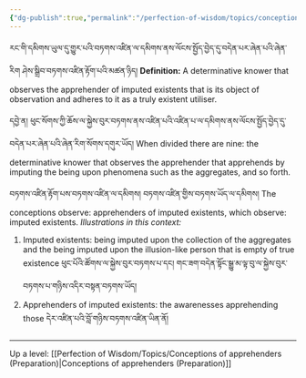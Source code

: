 ```yaml
---
{"dg-publish":true,"permalink":"/perfection-of-wisdom/topics/conceptions-of-apprehenders-of-imputed-existents/"}
---
```


རང་གི་དམིགས་ཡུལ་དུ་གྱུར་པའི་བཏགས་འཛིན་ལ་དམིགས་ནས་ལོངས་སྤྱོད་བྱེད་དུ་བདེན་པར་ཞེན་པའི་ཞེན་རིག ཤེས་སྒྲིབ་བཏགས་འཛིན་རྟོག་པའི་མཚན་ཉིད། 
**Definition:** A determinative knower that observes the apprehender of imputed existents that is its object of observation and adheres to it as a truly existent utiliser.

དབྱེ་ན། ཕུང་སོགས་ཀྱི་ཆོས་ལ་སྐྱེས་བུར་བཏགས་ནས་འཛིན་པའི་འཛིན་པ་ལ་དམིགས་ནས་ལོངས་སྤྱོད་བྱེད་དུ་བདེན་པར་ཞེན་པའི་ཞེན་རིག་སོགས་དགུར་ཡོད།
When divided there are nine: the determinative knower that observes the apprehender that apprehends by imputing the being upon phenomena such as the aggregates, and so forth.

བཏགས་འཛིན་རྟོག་པས་བཏགས་འཛིན་ལ་དམིགས། བཏགས་འཛིན་གྱིས་བཏགས་ཡོད་ལ་དམིགས།
The conceptions observe: apprehenders of imputed existents, which observe: imputed existents.
*Illustrations in this context:*
1. Imputed existents: being imputed upon the collection of the aggregates and the being imputed upon the illusion-like person that is empty of true existence 
   ཕུང་པོའི་ཚོགས་ལ་སྐྱེས་བུར་བཏགས་པ་དང། གང་ཟག་བདེན་སྟོང་སྒྱུ་མ་ལྟ་བུ་ལ་སྐྱེས་བུར་བཏགས་པ་གཉིས་འདིར་བསྟན་བཏགས་ཡོད།
2. Apprehenders of imputed existents: the awarenesses apprehending those 
   དེར་འཛིན་པའི་བློ་གཉིས་བཏགས་འཛིན་ཡིན་ནོ།

---
Up a level: [[Perfection of Wisdom/Topics/Conceptions of apprehenders (Preparation)\|Conceptions of apprehenders (Preparation)]]